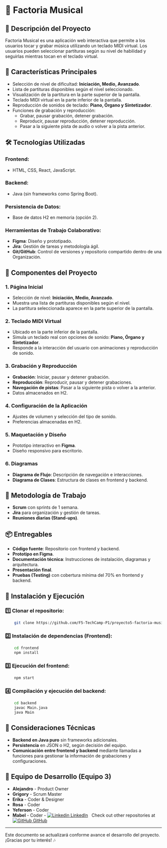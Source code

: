 # 🎵 Factoria Musical

## 📌 Descripción del Proyecto
Factoria Musical es una aplicación web interactiva que permite a los usuarios tocar y grabar música utilizando un teclado MIDI virtual. Los usuarios pueden seleccionar partituras según su nivel de habilidad y seguirlas mientras tocan en el teclado virtual.

## 🚀 Características Principales
- Selección de nivel de dificultad: **Iniciación, Medio, Avanzado**.
- Lista de partituras disponibles según el nivel seleccionado.
- Visualización de la partitura en la parte superior de la pantalla.
- Teclado MIDI virtual en la parte inferior de la pantalla.
- Reproducción de sonidos de teclado: **Piano, Órgano y Sintetizador**.
- Funciones de grabación y reproducción:
  - Grabar, pausar grabación, detener grabación.
  - Reproducir, pausar reproducción, detener reproducción.
  - Pasar a la siguiente pista de audio o volver a la pista anterior.

## 🛠️ Tecnologías Utilizadas
### Frontend:
- HTML, CSS, React, JavaScript.

### Backend:
- Java (sin frameworks como Spring Boot).

### Persistencia de Datos:
- Base de datos H2 en memoria (opción 2).

### Herramientas de Trabajo Colaborativo:
- **Figma**: Diseño y prototipado.
- **Jira**: Gestión de tareas y metodología ágil.
- **Git/GitHub**: Control de versiones y repositorio compartido dentro de una Organización.

## 📌 Componentes del Proyecto
### 1. Página Inicial
- Selección de nivel: **Iniciación, Medio, Avanzado**.
- Muestra una lista de partituras disponibles según el nivel.
- La partitura seleccionada aparece en la parte superior de la pantalla.

### 2. Teclado MIDI Virtual
- Ubicado en la parte inferior de la pantalla.
- Simula un teclado real con opciones de sonido: **Piano, Órgano y Sintetizador**.
- Responde a la interacción del usuario con animaciones y reproducción de sonido.

### 3. Grabación y Reproducción
- **Grabación**: Iniciar, pausar y detener grabación.
- **Reproducción**: Reproducir, pausar y detener grabaciones.
- **Navegación de pistas**: Pasar a la siguiente pista o volver a la anterior.
- Datos almacenados en H2.

### 4. Configuración de la Aplicación
- Ajustes de volumen y selección del tipo de sonido.
- Preferencias almacenadas en H2.

### 5. Maquetación y Diseño
- Prototipo interactivo en **Figma**.
- Diseño responsivo para escritorio.

### 6. Diagramas
- **Diagrama de Flujo**: Descripción de navegación e interacciones.
- **Diagrama de Clases**: Estructura de clases en frontend y backend.

## 📌 Metodología de Trabajo
- **Scrum** con sprints de 1 semana.
- **Jira** para organización y gestión de tareas.
- **Reuniones diarias (Stand-ups)**.

## 📦 Entregables
- **Código fuente**: Repositorio con frontend y backend.
- **Prototipo en Figma**.
- **Documentación técnica**: Instrucciones de instalación, diagramas y arquitectura.
- **Presentación final**.
- **Pruebas (Testing)** con cobertura mínima del 70% en frontend y backend.

## 📝 Instalación y Ejecución
### 1️⃣ Clonar el repositorio:
```bash
    git clone https://github.com/F5-TechCamp-P1/proyecto5-factoria-musical
```
### 2️⃣ Instalación de dependencias (Frontend):
```bash
    cd frontend
    npm install
```
### 3️⃣ Ejecución del frontend:
```bash
    npm start
```
### 4️⃣ Compilación y ejecución del backend:
```bash
    cd backend
    javac Main.java
    java Main
```
## 📌 Consideraciones Técnicas
- **Backend en Java puro** sin frameworks adicionales.
- **Persistencia** en JSON o H2, según decisión del equipo.
- **Comunicación entre frontend y backend** mediante llamadas a funciones para gestionar la información de grabaciones y configuraciones.

## 👥 Equipo de Desarrollo (Equipo 3)
- **Alejandro** - Product Owner
- **Grigory** - Scrum Master
- **Erika** - Coder & Designer
- **Rosa** - Coder
- **Yeferson** - Coder
- **Mabel** - Coder - [![Linkedin](https://i.sstatic.net/gVE0j.png) LinkedIn](https://www.linkedin.com/in/mabel-rincon/)
&nbsp;
Check out other repositories at
&nbsp;
[![GitHub](https://i.sstatic.net/tskMh.png) GitHub](https://github.com/MabelRincon)

---

Este documento se actualizará conforme avance el desarrollo del proyecto. ¡Gracias por tu interés! 🎶